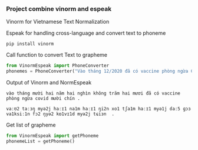 ### Project combine vinorm and espeak

Vinorm for Vietnamese Text Normalization

Espeak for handling cross-language and convert text to phoneme 

```shell
pip install vinorm
```
Call function to convert Text to grapheme

```python
from VinormEspeak import PhoneConverter
phonemes = PhoneConverter("Vào tháng 12/2020 đã có vaccine phòng ngừa Covid-19")
```
Output of Vinorm and NormEspeak
```shell
vào tháng mười hai năm hai nghìn không trăm hai mươi đã có vaccine phòng ngừa covid mười chín . 
```
```
vaːʊ2 taːɜŋ myə2j haːɪ1 na1m haːɪ1 ŋi2n xo1 tʃa1m haːɪ1 myə1j ɗaː5 ɡɔɜ va1ksiː1n fɔ2 ŋyə2 kɒ1vɪ1d myə2j tɕiɜn  .
```

Get list of grapheme

```python
from VinormEspeak import getPhoneme
phonemeList = getPhoneme()
```